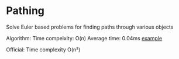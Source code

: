 # Pathing
Solve Euler based problems for finding paths through various objects

Algorithm:
  Time compelxity: O(n)
  Average time: 0.04ms [example](https://github.com/william-pedersen/Pathing/blob/main/triangle.txt)
  
Official:
  Time complexity O(n²)
